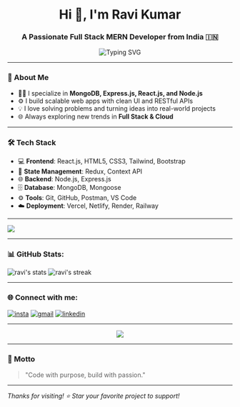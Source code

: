<h1 align="center">Hi 👋, I'm Ravi Kumar</h1>
<h3 align="center">A Passionate Full Stack MERN Developer from India 🇮🇳</h3>

<p align="center">
  <img src="https://readme-typing-svg.herokuapp.com?font=Fira+Code&duration=2000&pause=1000&color=38B2AC&center=true&vCenter=true&width=440&lines=Full+Stack+MERN+Developer;JavaScript+%7C+Node.js+%7C+React+%7C+MongoDB;Problem+Solver+%7C+Creative+Coder+%7C+Team+Player" alt="Typing SVG" />
</p>

---

### 🚀 About Me

- 👨‍💻 I specialize in **MongoDB, Express.js, React.js, and Node.js**
- ⚙️ I build scalable web apps with clean UI and RESTful APIs
- 💡 I love solving problems and turning ideas into real-world projects
- 🌐 Always exploring new trends in **Full Stack & Cloud**

---

### 🛠️ Tech Stack

- 💻 **Frontend**: React.js, HTML5, CSS3, Tailwind, Bootstrap
- 🧠 **State Management**: Redux, Context API
- 🌐 **Backend**: Node.js, Express.js
- 🗄️ **Database**: MongoDB, Mongoose
- ⚙️ **Tools**: Git, GitHub, Postman, VS Code
- ☁️ **Deployment**: Vercel, Netlify, Render, Railway

---
<p align="left">
  <img src="https://skillicons.dev/icons?i=html,css,js,react,nodejs,python,git,github,figma,vscode" />
</p>

---

### 📊 GitHub Stats:

<p align="left">
  <img src="https://github-readme-stats.vercel.app/api?username=yourusername&show_icons=true&theme=tokyonight" alt="ravi's stats" />
  <img src="https://github-readme-streak-stats.herokuapp.com?user=yourusername&theme=tokyonight" alt="ravi's streak" />
</p>

---

### 🌐 Connect with me:

<p align="left">
  <a href="https://instagram.com/yourusername" target="blank"><img align="center" src="https://img.icons8.com/color/48/000000/instagram-new--v1.png" alt="insta" /></a>
  <a href="mailto:YourEmail@gmail.com" target="blank"><img align="center" src="https://img.icons8.com/color/48/000000/gmail--v1.png" alt="gmail" /></a>
  <a href="https://www.linkedin.com/in/yourusername/" target="blank"><img align="center" src="https://img.icons8.com/color/48/000000/linkedin.png" alt="linkedin" /></a>
</p>

---

<p align="center">
  <img src="https://quotes-github-readme.vercel.app/api?type=horizontal&theme=tokyonight" />
</p>





---



### 📌 Motto

> "Code with purpose, build with passion."

---

_Thanks for visiting! ⭐ Star your favorite project to support!_
